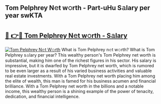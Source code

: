 ## Tom Pelphrey N𝚎t w𝚘rth - Part-uHu S𝚊lary per year swKTA

# <h2><a href="http://gc3nw1.nevu.top/?p=Tom+Pelphrey">🔗 👉🔴 Tom Pelphrey N𝚎t w𝚘rth - S𝚊lary</a></h2>

[![Tom Pelphrey N𝚎t W𝚘rth](https://i.imgur.com/Oavwk0R.jpeg)](http://gc3nw1.nevu.top/?p=Tom+Pelphrey)
What is Tom Pelphrey n𝚎t w𝚘rth? What is Tom Pelphrey s𝚊lary per year?
This wealthy person's Tom Pelphrey net worth is substantial, making him one of the richest figures in his sector. His salary is impressive, but it is dwarfed by Tom Pelphrey net worth, which is rumored to be even larger as a result of his varied business activities and valuable real estate investments. With a Tom Pelphrey net worth placing him among the elite of wealth, this man is famed for his business acumen and financial brilliance. With a Tom Pelphrey net worth in the billions and a notable income, this wealthy person is a shining example of the power of tenacity, dedication, and financial intelligence.
